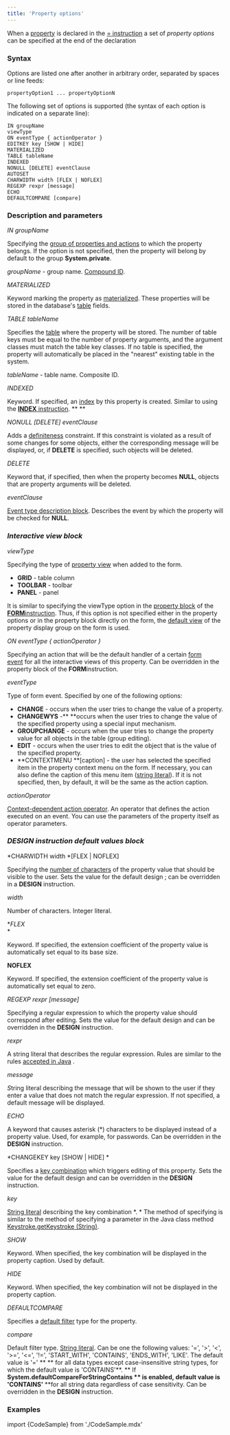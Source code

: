 ```yaml
---
title: 'Property options'
---
```


When a [property](Properties.md) is declared in the [= instruction](Instruction_=.md) a set of *property options* can be specified at the end of the declaration 

### Syntax

Options are listed one after another in arbitrary order, separated by spaces or line feeds:

    propertyOption1 ... propertyOptionN

The following set of options is supported (the syntax of each option is indicated on a separate line):

    IN groupName
    viewType
    ON eventType { actionOperator }
    EDITKEY key [SHOW | HIDE]
    MATERIALIZED
    TABLE tableName
    INDEXED
    NONULL [DELETE] eventClause
    AUTOSET
    CHARWIDTH width [FLEX | NOFLEX]
    REGEXP rexpr [message] 
    ECHO
    DEFAULTCOMPARE [compare]

### Description and parameters

*IN groupName*

Specifying the [group of properties and actions](Groups_of_properties_and_actions.md) to which the property belongs. If the option is not specified, then the property will belong by default to the group **System.private**.

*groupName -* group name. [Compound ID](IDs.md#cid-broken).

*MATERIALIZED*

Keyword marking the property as [materialized](Materializations.md). These properties will be stored in the database's [table](Tables.md) fields.

*TABLE tableName*

Specifies the [table](Tables.md) where the property will be stored. The number of table keys must be equal to the number of property arguments, and the argument classes must match the table key classes. If no table is specified, the property will automatically be placed in the "nearest" existing table in the system.

*tableName* - table name. Composite ID. 

*INDEXED*

Keyword. If specified, an [index](Indexes.md) by this property is created. Similar to using the [**INDEX** instruction](INDEX_instruction.md). ** **

*NONULL \[DELETE\] eventClause*

Adds a [definiteness](Simple_constraints.md) constraint. If this constraint is violated as a result of some changes for some objects, either the corresponding message will be displayed, or, if **DELETE** is specified, such objects will be deleted.

*DELETE*

Keyword that, if specified, then when the property becomes **NULL**, objects that are property arguments will be deleted.

*eventClause*

[Event type description block](Event_description_block.md). Describes the event by which the property will be checked for **NULL**.

### *Interactive view block*

*viewType*

Specifying the type of [property view](Interactive_view.md#property-views) when added to the form.

-   **GRID** - table column
-   **TOOLBAR** - toolbar
-   **PANEL** - panel

It is similar to specifying the viewType option in the [property block](Properties_and_actions_block.md) of the [**FORM**instruction](FORM_instruction.md). Thus, if this option is not specified either in the property options or in the property block directly on the form, the [default view](Interactive_view.md#defaultPropertyView-broken) of the property display group on the form is used.

*ON eventType { actionOperator }*

Specifying an action that will be the default handler of a certain [form event](Form_events.md) for all the interactive views of this property. Can be overridden in the property block of the **FORM**instruction.

*eventType*

Type of form event. Specified by one of the following options:

-   **CHANGE** - occurs when the user tries to change the value of a property.
-   **CHANGEWYS** -** **occurs when the user tries to change the value of the specified property using a special input mechanism. 
-   **GROUPCHANGE** - occurs when the user tries to change the property value for all objects in the table (group editing).  
-   **EDIT** - occurs when the user tries to edit the object that is the value of the specified property. 
-   **CONTEXTMENU **\[caption\] - the user has selected the specified item in the property context menu on the form. If necessary, you can also define the caption of this menu item ([string literal](Literals.md#strliteral-broken)). If it is not specified, then, by default, it will be the same as the action caption.

*actionOperator*

[Context-dependent action operator](Action_operator.md#context-dependent-operators). An operator that defines the action executed on an event. You can use the parameters of the property itself as operator parameters.

### *DESIGN instruction default values block*

*CHARWIDTH width *\[FLEX | NOFLEX\]

Specifying the [number of characters](Form_design.md#valueWidth-broken) of the property value that should be visible to the user. Sets the value for the default design ; can be overridden in a **DESIGN** instruction.

*width*

Number of characters. Integer literal. 

**FLEX*  
*

Keyword. If specified, the extension coefficient of the property value is automatically set equal to its base size.

**NOFLEX**

Keyword. If specified, the extension coefficient of the property value is automatically set equal to zero.

*REGEXP rexpr \[message\]*

Specifying a regular expression to which the property value should correspond after editing. Sets the value for the default design and can be overridden in the **DESIGN** instruction.

*rexpr*

A string literal that describes the regular expression. Rules are similar to the rules [accepted in Java](http://docs.oracle.com/javase/7/docs/api/java/util/regex/Pattern.html) .

*message*

*S*tring literal describing the message that will be shown to the user if they enter a value that does not match the regular expression. If not specified, a default message will be displayed.

*ECHO*

A keyword that causes asterisk (\*) characters to be displayed instead of a property value. Used, for example, for passwords. Can be overridden in the **DESIGN** instruction. 

*CHANGEKEY key \[SHOW | HIDE\] *

Specifies a [key combination](Form_events.md#keyboard-broken) which triggers editing of this property. Sets the value for the default design and can be overridden in the **DESIGN** instruction.

*key*

[String literal](Literals.md#strliteral-broken) describing the key combination *. * The method of specifying is similar to the method of specifying a parameter in the Java class method [Keystroke.getKeystroke (String)](http://docs.oracle.com/javase/7/docs/api/javax/swing/KeyStroke.html#getKeyStroke(java.lang.String)).

*SHOW*

Keyword. When specified, the key combination will be displayed in the property caption. Used by default.

*HIDE*

Keyword. When specified, the key combination will not be displayed in the property caption. 

*DEFAULTCOMPARE*

Specifies a [default filter](Interactive_view.md#custom-filtersorders) type for the property.

*compare*

Default filter type. [String literal](Literals.md#strliteral-broken). Can be one the following values: '=', '\>', '<', '\>=', '<=', '!=', 'START\_WITH', 'CONTAINS', 'ENDS\_WITH', 'LIKE'. The default value is '=' ** ** for all data types except case-insensitive string types, for which the default value is 'CONTAINS'**. ** If **System.defaultCompareForStringContains ** is enabled, default value is 'CONTAINS'** **for all string data regardless of case sensitivity. Can be overridden in the **DESIGN** instruction.

### Examples

import {CodeSample} from './CodeSample.mdx'

<CodeSample url="http://documentation.lsfusion.org:5000/sample?file=PropertySample"/>
